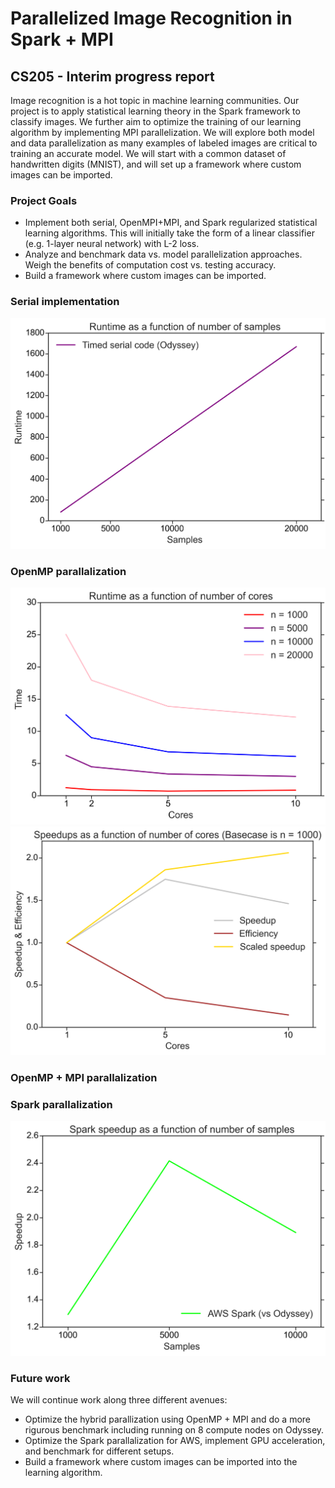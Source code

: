 # Parallelized Image Recognition in Spark + MPI
## CS205 - Interim progress report

Image recognition is a hot topic in machine learning communities. Our project is to apply statistical learning theory in the Spark framework to classify images. We further aim to optimize the training of our learning algorithm by implementing MPI parallelization. We will explore both model and data parallelization as many examples of labeled images are critical to training an accurate model. We will start with a common dataset of handwritten digits (MNIST), and will set up a framework where custom images can be imported.

### Project Goals
- Implement both serial, OpenMPI+MPI, and Spark regularized statistical learning algorithms. This will initially take the form of a linear classifier (e.g. 1-layer neural network) with L-2 loss.
- Analyze and benchmark data vs. model parallelization approaches. Weigh the benefits of computation cost vs. testing accuracy.
- Build a framework where custom images can be imported.

### Serial implementation
![Serial-Runtimes](https://github.com/jdmaasakkers/cs205_prelimreport/blob/master/Sizes_Serial.png)


### OpenMP parallalization
![OpenMP-Runtimes](https://github.com/jdmaasakkers/cs205_prelimreport/blob/master/Runtime_OpenMP.png)
![OpenMP-Speedups](https://github.com/jdmaasakkers/cs205_prelimreport/blob/master/Speedup_OpenMP.png)

### OpenMP + MPI parallalization

### Spark parallalization
![Spark-Speedups](https://github.com/jdmaasakkers/cs205_prelimreport/blob/master/Speedup_Spark.png)

### Future work
We will continue work along three different avenues:
- Optimize the hybrid parallization using OpenMP + MPI and do a more rigurous benchmark including running on 8 compute nodes on Odyssey.
- Optimize the Spark parallalization for AWS, implement GPU acceleration, and benchmark for different setups.
- Build a framework where custom images can be imported into the learning algorithm. 
